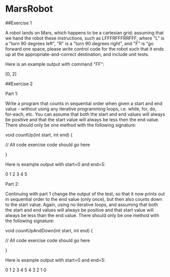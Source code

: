 # MarsRobot
##Exercise 1

A robot lands on Mars, which happens to be a cartesian grid; assuming that we hand the robot these instructions, such as LFFFRFFFRRFFF, where "L" is a "turn 90 degrees left", "R" is a "turn 90 degrees right", and "F" is "go forward one space, please write control code for the robot such that it ends up at the appropriate-and-correct destination, and include unit tests.

Here is an example output with command "FF":

[0, 2]

##Exercise 2

 

Part 1:

Write a program that counts in sequential order when given a start and end value - without using any iterative programming loops, i.e. while, for, do, for-each, etc. You can assume that both the start and end values will always be positive and that the start value will always be less then the end value. There should only be one method with the following signature:

void countUp(int start, int end) {

// All code exercise code should go here

}

Here is example output with start=0 and end=5:

0
1
2
3
4
5

 

Part 2:

Continuing with part 1 change the output of the test, so that it now prints out in sequential order to the end value (only once), but then also counts down to the start value. Again, using no iterative loops, and assuming that both the start and end values will always be positive and that start value will always be less than the end value. There should only be one method with the following signature:

 

void countUpAndDown(int start, int end) {

// All code exercise code should go here

}

Here is example output with start=0 and end=5:

0
1
2
3
4
5
4
3
2
1
0


